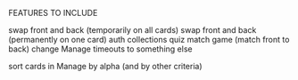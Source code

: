 FEATURES TO INCLUDE

swap front and back (temporarily on all cards)
swap front and back (permanently on one card)
auth
collections
quiz
match game (match front to back)
change Manage timeouts to something else

sort cards in Manage by alpha (and by other criteria)
